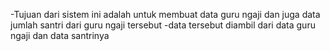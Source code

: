 -Tujuan dari sistem ini adalah untuk membuat data guru ngaji dan juga data jumlah santri dari guru ngaji tersebut
-data tersebut diambil dari data guru ngaji dan data santrinya
